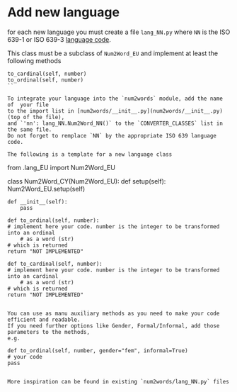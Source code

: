# Add new language

for each new language you must create a file `lang_NN.py` where `NN` is the 
ISO 639-1 or ISO 639-3 [language code](https://en.wikipedia.org/wiki/List_of_ISO_639-1_codes).

This class must be a subclass of `Num2Word_EU` and implement at least the following methods

```
to_cardinal(self, number)
to_ordinal(self, number)
``

To integrate your language into the `num2words` module, add the name of  your file
to the import list in [num2words/__init__.py](num2words/__init__.py) (top of the file),
and `'nn': lang_NN.Num2Word_NN()` to the `CONVERTER_CLASSES` list in the same file.
Do not forget to remplace `NN` by the appropriate ISO 639 language code.

The following is a template for a new language class

```
from .lang_EU import Num2Word_EU

class Num2Word_CY(Num2Word_EU):
    def setup(self):
        Num2Word_EU.setup(self)

    def __init__(self):
        pass

    def to_ordinal(self, number):
	# implement here your code. number is the integer to be transformed into an ordinal
        # as a word (str)
	# which is returned
	return "NOT IMPLEMENTED"

    def to_cardinal(self, number):
	# implement here your code. number is the integer to be transformed into an cardinal
        # as a word (str)
	# which is returned
	return "NOT IMPLEMENTED"
```

You can use as manu auxiliary methods as you need to make your code efficient and readable.
If you need further options like Gender, Formal/Informal, add those parameters to the methods,
e.g.

```
    def to_ordinal(self, number, gender="fem", informal=True)
	# your code
	pass
```

More inspiration can be found in existing `num2words/lang_NN.py` files

